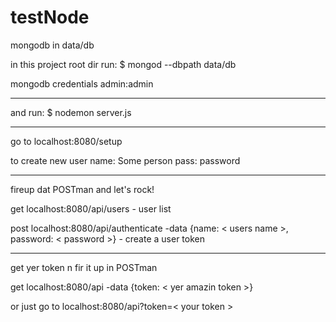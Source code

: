 # testNode

mongodb in data/db

in this project root dir run:
$ mongod --dbpath data/db

mongodb credentials
admin:admin

 ---

and run:
$ nodemon server.js

---

go to localhost:8080/setup

to create new user 
name: Some person
pass: password

---

fireup dat POSTman and let's rock!

get localhost:8080/api/users - user list

post localhost:8080/api/authenticate -data {name: < users name >, password: < password >} - create a user token

---

get yer token n fir it up in POSTman

get localhost:8080/api -data {token: < yer amazin token >}

or just go to localhost:8080/api?token=< your token >



